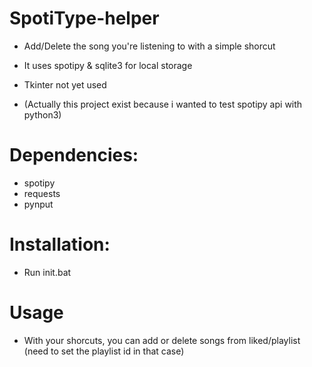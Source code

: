 # SpotiType-helper
- Add/Delete the song you're listening to with a simple shorcut


- It uses spotipy & sqlite3 for local storage
- Tkinter not yet used
- (Actually this project exist because i wanted to test spotipy api with python3)
# Dependencies:
- spotipy
- requests
- pynput

# Installation:
* Run init.bat

# Usage
* With your shorcuts, you can add or delete songs from liked/playlist (need to set the playlist id in that case)
